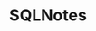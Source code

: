 ---  
title:        SQLNotes  
layout:       default  
permalink:    SQLNotes/  
category:     SQLNotes  
has_children: true  
share:        true  
shortRepo:  
  - default  
  - sqlnotes    
---